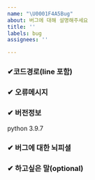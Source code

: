 ```yaml
---
name: "\U0001F4A5Bug"
about: 버그에 대해 설명해주세요
title: ''
labels: bug
assignees: ''

---
```


### ✔코드경로(line 포함)




### ✔ 오류메시지







### ✔ 버전정보
python 3.9.7



### ✔ 버그에 대한 뇌피셜




### ✔  하고싶은 말(optional)
